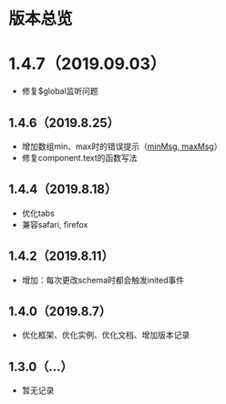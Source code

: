 # 版本总览

# 1.4.7（2019.09.03）
- 修复$global监听问题

## 1.4.6（2019.8.25）
- 增加数组min、max时的错误提示（[minMsg, maxMsg](../base/array.md#配置属性)）
- 修复component.text的函数写法

## 1.4.4（2019.8.18）
- 优化tabs
- 兼容safari, firefox

## 1.4.2（2019.8.11）
- 增加：每次更改schema时都会触发inited事件

## 1.4.0（2019.8.7）
- 优化框架、优化实例、优化文档、增加版本记录

## 1.3.0（...）
- 暂无记录
